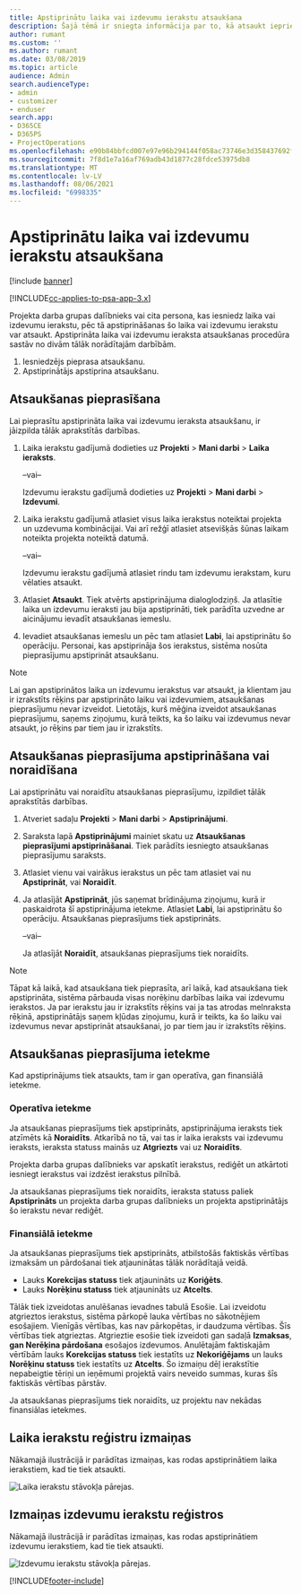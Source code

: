 ```yaml
---
title: Apstiprinātu laika vai izdevumu ierakstu atsaukšana
description: Šajā tēmā ir sniegta informācija par to, kā atsaukt iepriekš apstiprinātu laika un izdevumu transakciju.
author: rumant
ms.custom: ''
ms.author: rumant
ms.date: 03/08/2019
ms.topic: article
audience: Admin
search.audienceType:
- admin
- customizer
- enduser
search.app:
- D365CE
- D365PS
- ProjectOperations
ms.openlocfilehash: e90b84bbfcd007e97e96b294144f058ac73746e3d358437692f0a8e6e92b8de3
ms.sourcegitcommit: 7f8d1e7a16af769adb43d1877c28fdce53975db8
ms.translationtype: MT
ms.contentlocale: lv-LV
ms.lasthandoff: 08/06/2021
ms.locfileid: "6998335"
---
```

# <a name="recall-approved-time-or-expense-entries"></a>Apstiprinātu laika vai izdevumu ierakstu atsaukšana

[!include [banner](../includes/psa-now-project-operations.md)]

[!INCLUDE[cc-applies-to-psa-app-3.x](../includes/cc-applies-to-psa-app-3x.md)]

Projekta darba grupas dalībnieks vai cita persona, kas iesniedz laika vai izdevumu ierakstu, pēc tā apstiprināšanas šo laika vai izdevumu ierakstu var atsaukt. Apstiprināta laika vai izdevumu ieraksta atsaukšanas procedūra sastāv no divām tālāk norādītajām darbībām.

1. Iesniedzējs pieprasa atsaukšanu.
2. Apstiprinātājs apstiprina atsaukšanu.

## <a name="request-a-recall"></a>Atsaukšanas pieprasīšana

Lai pieprasītu apstiprināta laika vai izdevumu ieraksta atsaukšanu, ir jāizpilda tālāk aprakstītās darbības.

1. Laika ierakstu gadījumā dodieties uz **Projekti** \> **Mani darbi** \> **Laika ieraksts**.

    –vai–

    Izdevumu ierakstu gadījumā dodieties uz **Projekti** \> **Mani darbi** \> **Izdevumi**.

2. Laika ierakstu gadījumā atlasiet visus laika ierakstus noteiktai projekta un uzdevuma kombinācijai. Vai arī režģī atlasiet atsevišķās šūnas laikam noteikta projekta noteiktā datumā.

    –vai–

    Izdevumu ierakstu gadījumā atlasiet rindu tam izdevumu ierakstam, kuru vēlaties atsaukt.

3. Atlasiet **Atsaukt**. Tiek atvērts apstiprinājuma dialoglodziņš. Ja atlasītie laika un izdevumu ieraksti jau bija apstiprināti, tiek parādīta uzvedne ar aicinājumu ievadīt atsaukšanas iemeslu.
4. Ievadiet atsaukšanas iemeslu un pēc tam atlasiet **Labi**, lai apstiprinātu šo operāciju. Personai, kas apstiprināja šos ierakstus, sistēma nosūta pieprasījumu apstiprināt atsaukšanu.

> [!NOTE]
> Lai gan apstiprinātos laika un izdevumu ierakstus var atsaukt, ja klientam jau ir izrakstīts rēķins par apstiprināto laiku vai izdevumiem, atsaukšanas pieprasījumu nevar izveidot. Lietotājs, kurš mēģina izveidot atsaukšanas pieprasījumu, saņems ziņojumu, kurā teikts, ka šo laiku vai izdevumus nevar atsaukt, jo rēķins par tiem jau ir izrakstīts.

## <a name="approve-or-reject-a-recall-request"></a>Atsaukšanas pieprasījuma apstiprināšana vai noraidīšana

Lai apstiprinātu vai noraidītu atsaukšanas pieprasījumu, izpildiet tālāk aprakstītās darbības.

1. Atveriet sadaļu **Projekti** \> **Mani darbi** \> **Apstiprinājumi**.
2. Saraksta lapā **Apstiprinājumi** mainiet skatu uz **Atsaukšanas pieprasījumi apstiprināšanai**. Tiek parādīts iesniegto atsaukšanas pieprasījumu saraksts.
3. Atlasiet vienu vai vairākus ierakstus un pēc tam atlasiet vai nu **Apstiprināt**, vai **Noraidīt**.
4. Ja atlasījāt **Apstiprināt**, jūs saņemat brīdinājuma ziņojumu, kurā ir paskaidrota šī apstiprinājuma ietekme. Atlasiet **Labi**, lai apstiprinātu šo operāciju. Atsaukšanas pieprasījums tiek apstiprināts.

    –vai–

    Ja atlasījāt **Noraidīt**, atsaukšanas pieprasījums tiek noraidīts.

> [!NOTE]
> Tāpat kā laikā, kad atsaukšana tiek pieprasīta, arī laikā, kad atsaukšana tiek apstiprināta, sistēma pārbauda visas norēķinu darbības laika vai izdevumu ierakstos. Ja par ierakstu jau ir izrakstīts rēķins vai ja tas atrodas melnraksta rēķinā, apstiprinātājs saņem kļūdas ziņojumu, kurā ir teikts, ka šo laiku vai izdevumus nevar apstiprināt atsaukšanai, jo par tiem jau ir izrakstīts rēķins.

## <a name="impact-of-a-recall-request"></a>Atsaukšanas pieprasījuma ietekme

Kad apstiprinājums tiek atsaukts, tam ir gan operatīva, gan finansiālā ietekme.

### <a name="operational-impact"></a>Operatīva ietekme

Ja atsaukšanas pieprasījums tiek apstiprināts, apstiprinājuma ieraksts tiek atzīmēts kā **Noraidīts**. Atkarībā no tā, vai tas ir laika ieraksts vai izdevumu ieraksts, ieraksta statuss mainās uz **Atgriezts** vai uz **Noraidīts**.

Projekta darba grupas dalībnieks var apskatīt ierakstus, rediģēt un atkārtoti iesniegt ierakstus vai izdzēst ierakstus pilnībā.

Ja atsaukšanas pieprasījums tiek noraidīts, ieraksta statuss paliek **Apstiprināts** un projekta darba grupas dalībnieks un projekta apstiprinātājs šo ierakstu nevar rediģēt.

### <a name="financial-impact"></a>Finansiālā ietekme

Ja atsaukšanas pieprasījums tiek apstiprināts, atbilstošās faktiskās vērtības izmaksām un pārdošanai tiek atjauninātas tālāk norādītajā veidā.

- Lauks **Korekcijas statuss** tiek atjaunināts uz **Koriģēts**.
- Lauks **Norēķinu statuss** tiek atjaunināts uz **Atcelts**.

Tālāk tiek izveidotas anulēšanas ievadnes tabulā Esošie. Lai izveidotu atgrieztos ierakstus, sistēma pārkopē lauka vērtības no sākotnējiem esošajiem. Vienīgās vērtības, kas nav pārkopētas, ir daudzuma vērtības. Šīs vērtības tiek atgrieztas. Atgrieztie esošie tiek izveidoti gan sadaļā **Izmaksas**, **gan Nerēķina pārdošana** esošajos izdevumos. Anulētajām faktiskajām vērtībām lauks **Korekcijas statuss** tiek iestatīts uz **Nekoriģējams** un lauks **Norēķinu statuss** tiek iestatīts uz **Atcelts**. Šo izmaiņu dēļ ierakstītie nepabeigtie tēriņi un ieņēmumi projektā vairs neveido summas, kuras šīs faktiskās vērtības pārstāv.

Ja atsaukšanas pieprasījums tiek noraidīts, uz projektu nav nekādas finansiālas ietekmes.

## <a name="changes-to-time-entry-records"></a>Laika ierakstu reģistru izmaiņas

Nākamajā ilustrācijā ir parādītas izmaiņas, kas rodas apstiprinātiem laika ierakstiem, kad tie tiek atsaukti.

![Laika ierakstu stāvokļa pārejas.](media/TimeEntryStateTransitions.png)

## <a name="changes-to-expense-entry-records"></a>Izmaiņas izdevumu ierakstu reģistros

Nākamajā ilustrācijā ir parādītas izmaiņas, kas rodas apstiprinātiem izdevumu ierakstiem, kad tie tiek atsaukti.

![Izdevumu ierakstu stāvokļa pārejas.](media/ExpenseEntryStateTransitions.png)


[!INCLUDE[footer-include](../includes/footer-banner.md)]